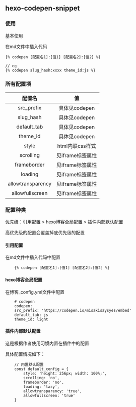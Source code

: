 ## hexo-codepen-snippet

### 使用

基本使用

在md文件中插入代码

```
{% codepen [配置名1]:[值1] [配置名2]:[值2] %}

// eg
{% codepen slug_hash:xxxx theme_id:js %}
```

### 所有配置项
|配置名|值|
|:---:|:---:|
|src_prefix|具体见codepen|
|slug_hash|具体见codepen|
|default_tab|具体见codepen|
|theme_id |具体见codepen|
|style|html内联css样式|
|scrolling|见iframe标签属性|
|frameborder|见iframe标签属性|
|loading|见iframe标签属性|
|allowtransparency|见iframe标签属性|
|allowfullscreen|见iframe标签属性|

### 配置种类


优先级：引用配置 > hexo博客全局配置 > 插件内部默认配置

高优先级的配置会覆盖掉底优先级的配置

#### 引用配置

在md文件中插入代码中配置

```
    {% codepen [配置名1]:[值1] [配置名2]:[值2] %}
```

#### hexo博客全局配置

在博客_config.yml文件中配置

```
    # codepen
    codepen:
    src_prefix: 'https://codepen.io/misakisaysyes/embed'
    default_tab: js
    theme_id: light
```

#### 插件内部默认配置

这是根据作者使用习惯内置在插件中的配置

具体配置情况如下：

```
    // 内置默认配置
    const default_config = {
        style: 'height: 256px; width: 100%;',
        scrolling: 'no',
        frameborder: 'no',
        loading: 'lazy',
        allowtransparency: 'true',
        allowfullscreen: 'true'
    }
```

